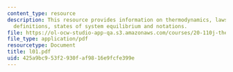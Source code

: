```yaml
---
content_type: resource
description: This resource provides information on thermodynamics, laws of thermodynamics,
  definitions, states of system equilibrium and notations.
file: https://ol-ocw-studio-app-qa.s3.amazonaws.com/courses/20-110j-thermodynamics-of-biomolecular-systems-fall-2005/425a9bc953f2930faf9816e9fcfe399e_l01.pdf
file_type: application/pdf
resourcetype: Document
title: l01.pdf
uid: 425a9bc9-53f2-930f-af98-16e9fcfe399e
---
```

